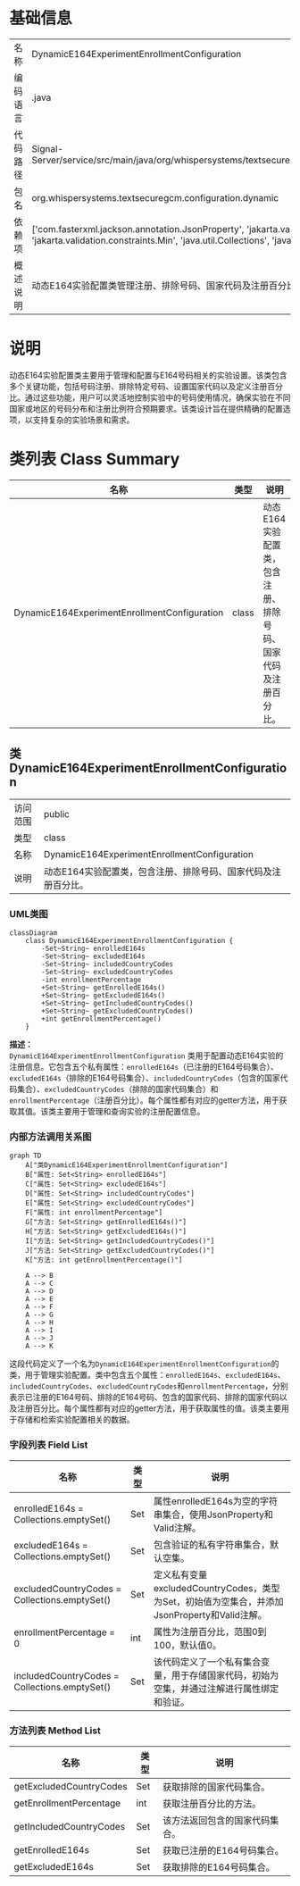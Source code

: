 # 基础信息

|      |      |
|------|------|
| 名称 | DynamicE164ExperimentEnrollmentConfiguration |
| 编码语言 | .java |
| 代码路径 | Signal-Server/service/src/main/java/org/whispersystems/textsecuregcm/configuration/dynamic/DynamicE164ExperimentEnrollmentConfiguration.java |
| 包名 | org.whispersystems.textsecuregcm.configuration.dynamic |
| 依赖项 | ['com.fasterxml.jackson.annotation.JsonProperty', 'jakarta.validation.Valid', 'jakarta.validation.constraints.Max', 'jakarta.validation.constraints.Min', 'java.util.Collections', 'java.util.Set'] |
| 概述说明 | 动态E164实验配置类管理注册、排除号码、国家代码及注册百分比。 |

# 说明

动态E164实验配置类主要用于管理和配置与E164号码相关的实验设置。该类包含多个关键功能，包括号码注册、排除特定号码、设置国家代码以及定义注册百分比。通过这些功能，用户可以灵活地控制实验中的号码使用情况，确保实验在不同国家或地区的号码分布和注册比例符合预期要求。该类设计旨在提供精确的配置选项，以支持复杂的实验场景和需求。

# 类列表 Class Summary

| 名称   | 类型  | 说明 |
|-------|------|-------------|
| DynamicE164ExperimentEnrollmentConfiguration | class | 动态E164实验配置类，包含注册、排除号码、国家代码及注册百分比。 |



## 类 DynamicE164ExperimentEnrollmentConfiguration

|      |      |
|------|------|
| 访问范围 | public |
| 类型 | class |
| 名称 | DynamicE164ExperimentEnrollmentConfiguration |
| 说明 | 动态E164实验配置类，包含注册、排除号码、国家代码及注册百分比。 |


### UML类图

```mermaid
classDiagram
    class DynamicE164ExperimentEnrollmentConfiguration {
        -Set~String~ enrolledE164s
        -Set~String~ excludedE164s
        -Set~String~ includedCountryCodes
        -Set~String~ excludedCountryCodes
        -int enrollmentPercentage
        +Set~String~ getEnrolledE164s()
        +Set~String~ getExcludedE164s()
        +Set~String~ getIncludedCountryCodes()
        +Set~String~ getExcludedCountryCodes()
        +int getEnrollmentPercentage()
    }
```

**描述：**  
`DynamicE164ExperimentEnrollmentConfiguration` 类用于配置动态E164实验的注册信息。它包含五个私有属性：`enrolledE164s`（已注册的E164号码集合）、`excludedE164s`（排除的E164号码集合）、`includedCountryCodes`（包含的国家代码集合）、`excludedCountryCodes`（排除的国家代码集合）和`enrollmentPercentage`（注册百分比）。每个属性都有对应的getter方法，用于获取其值。该类主要用于管理和查询实验的注册配置信息。


### 内部方法调用关系图

```mermaid
graph TD
    A["类DynamicE164ExperimentEnrollmentConfiguration"]
    B["属性: Set<String> enrolledE164s"]
    C["属性: Set<String> excludedE164s"]
    D["属性: Set<String> includedCountryCodes"]
    E["属性: Set<String> excludedCountryCodes"]
    F["属性: int enrollmentPercentage"]
    G["方法: Set<String> getEnrolledE164s()"]
    H["方法: Set<String> getExcludedE164s()"]
    I["方法: Set<String> getIncludedCountryCodes()"]
    J["方法: Set<String> getExcludedCountryCodes()"]
    K["方法: int getEnrollmentPercentage()"]

    A --> B
    A --> C
    A --> D
    A --> E
    A --> F
    A --> G
    A --> H
    A --> I
    A --> J
    A --> K
```

这段代码定义了一个名为`DynamicE164ExperimentEnrollmentConfiguration`的类，用于管理实验配置。类中包含五个属性：`enrolledE164s`、`excludedE164s`、`includedCountryCodes`、`excludedCountryCodes`和`enrollmentPercentage`，分别表示已注册的E164号码、排除的E164号码、包含的国家代码、排除的国家代码以及注册百分比。每个属性都有对应的getter方法，用于获取属性的值。该类主要用于存储和检索实验配置相关的数据。

### 字段列表 Field List

| 名称  | 类型  | 说明 |
|-------|-------|------|
| enrolledE164s = Collections.emptySet() | Set<String> | 属性enrolledE164s为空的字符串集合，使用JsonProperty和Valid注解。 |
| excludedE164s = Collections.emptySet() | Set<String> | 包含验证的私有字符串集合，默认空集。 |
| excludedCountryCodes = Collections.emptySet() | Set<String> | 定义私有变量excludedCountryCodes，类型为Set<String>，初始值为空集合，并添加JsonProperty和Valid注解。 |
| enrollmentPercentage = 0 | int | 属性为注册百分比，范围0到100，默认值0。 |
| includedCountryCodes = Collections.emptySet() | Set<String> | 该代码定义了一个私有集合变量，用于存储国家代码，初始为空集，并通过注解进行属性绑定和验证。 |

### 方法列表 Method List

| 名称  | 类型  | 说明 |
|-------|-------|------|
| getExcludedCountryCodes | Set<String> | 获取排除的国家代码集合。 |
| getEnrollmentPercentage | int | 获取注册百分比的方法。 |
| getIncludedCountryCodes | Set<String> | 该方法返回包含的国家代码集合。 |
| getEnrolledE164s | Set<String> | 获取已注册的E164号码集合。 |
| getExcludedE164s | Set<String> | 获取排除的E164号码集合。 |




